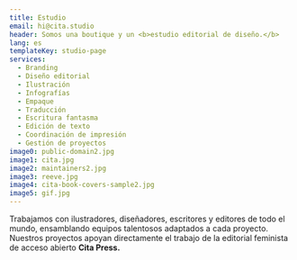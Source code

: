 ```yaml
---
title: Estudio
email: hi@cita.studio
header: Somos una boutique y un <b>estudio editorial de diseño.</b>
lang: es
templateKey: studio-page
services:
  - Branding
  - Diseño editorial
  - Ilustración
  - Infografías
  - Empaque
  - Traducción
  - Escritura fantasma
  - Edición de texto
  - Coordinación de impresión
  - Gestión de proyectos
image0: public-domain2.jpg
image1: cita.jpg
image2: maintainers2.jpg
image3: reeve.jpg
image4: cita-book-covers-sample2.jpg
image5: gif.jpg
---
```


Trabajamos con ilustradores, diseñadores, escritores y editores de todo el mundo, ensamblando equipos talentosos adaptados a cada proyecto. Nuestros proyectos apoyan directamente el trabajo de la editorial feminista de acceso abierto  **Cita Press.**
